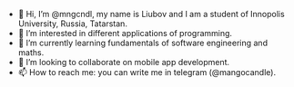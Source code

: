 - 👋 Hi, I’m @mngcndl, my name is Liubov and I am a student of Innopolis University, Russia, Tatarstan.
- 👀 I’m interested in different applications of programming. 
- 🌱 I’m currently learning fundamentals of software engineering and maths.
- 💞️ I’m looking to collaborate on mobile app development.
- 📫 How to reach me: you can write me in telegram (@mangocandle).


